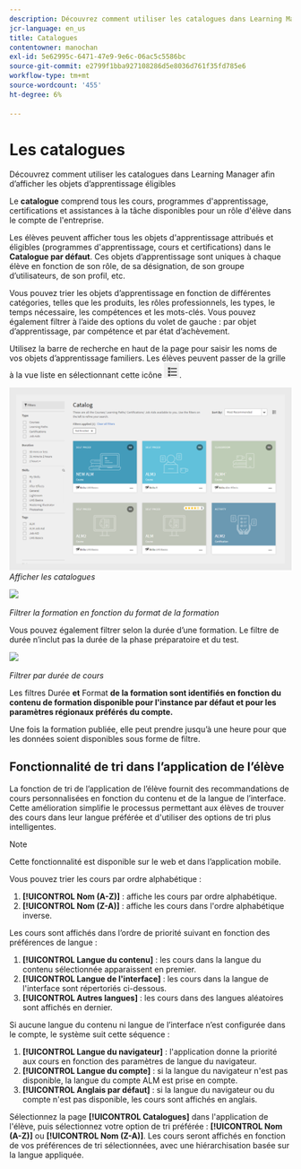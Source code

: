 ```yaml
---
description: Découvrez comment utiliser les catalogues dans Learning Manager afin d’afficher les objets d’apprentissage éligibles
jcr-language: en_us
title: Catalogues
contentowner: manochan
exl-id: 5e62995c-6471-47e9-9e6c-06ac5c5586bc
source-git-commit: e2799f1bba927108286d5e8036d761f35fd785e6
workflow-type: tm+mt
source-wordcount: '455'
ht-degree: 6%

---
```


# Les catalogues

Découvrez comment utiliser les catalogues dans Learning Manager afin d’afficher les objets d’apprentissage éligibles

Le **catalogue** comprend tous les cours, programmes d&#39;apprentissage, certifications et assistances à la tâche disponibles pour un rôle d&#39;élève dans le compte de l&#39;entreprise.

Les élèves peuvent afficher tous les objets d&#39;apprentissage attribués et éligibles (programmes d&#39;apprentissage, cours et certifications) dans le **Catalogue par défaut**. Ces objets d’apprentissage sont uniques à chaque élève en fonction de son rôle, de sa désignation, de son groupe d’utilisateurs, de son profil, etc.

Vous pouvez trier les objets d’apprentissage en fonction de différentes catégories, telles que les produits, les rôles professionnels, les types, le temps nécessaire, les compétences et les mots-clés. Vous pouvez également filtrer à l’aide des options du volet de gauche : par objet d’apprentissage, par compétence et par état d’achèvement.

Utilisez la barre de recherche en haut de la page pour saisir les noms de vos objets d’apprentissage familiers. Les élèves peuvent passer de la grille à la vue liste en sélectionnant cette icône ![](assets/icon-list.png).

![](assets/catalogs.png)
*Afficher les catalogues*

<!--As a learner, you can  filter training based on the format of training, for example, Classroom, Self-paced, or Virtual Classroom. In addition, the learner can also filter the trainings based on Training Duration. Skill Levels filter which is already available, can now be enabled/disabled by Administrator. -->

![](assets/image014.png)

*Filtrer la formation en fonction du format de la formation*

Vous pouvez également filtrer selon la durée d’une formation. Le filtre de durée n’inclut pas la durée de la phase préparatoire et du test.

![](assets/image015.png)

*Filtrer par durée de cours*

Les filtres Durée **et** Format **de la formation sont identifiés en fonction du contenu de formation disponible pour l&#39;instance par défaut et pour les paramètres régionaux préférés du compte.**

Une fois la formation publiée, elle peut prendre jusqu’à une heure pour que les données soient disponibles sous forme de filtre.

## Fonctionnalité de tri dans l’application de l’élève

La fonction de tri de l’application de l’élève fournit des recommandations de cours personnalisées en fonction du contenu et de la langue de l’interface. &#x200B; Cette amélioration simplifie le processus permettant aux élèves de trouver des cours dans leur langue préférée et d&#39;utiliser des options de tri plus intelligentes.

>[!NOTE]
>
>Cette fonctionnalité est disponible sur le web et dans l’application mobile.

Vous pouvez trier les cours par ordre alphabétique :

1. **[!UICONTROL Nom (A-Z)]** : affiche les cours par ordre alphabétique.
2. **[!UICONTROL Nom (Z-A)]** : affiche les cours dans l&#39;ordre alphabétique inverse.

Les cours sont affichés dans l’ordre de priorité suivant en fonction des préférences de langue :

1. **[!UICONTROL Langue du contenu]** : les cours dans la langue du contenu sélectionnée apparaissent en premier.
2. **[!UICONTROL Langue de l&#39;interface]** : les cours dans la langue de l&#39;interface sont répertoriés ci-dessous.
3. **[!UICONTROL Autres langues]** : les cours dans des langues aléatoires sont affichés en dernier.

Si aucune langue du contenu ni langue de l’interface n’est configurée dans le compte, le système suit cette séquence :

1. **[!UICONTROL Langue du navigateur]** : l&#39;application donne la priorité aux cours en fonction des paramètres de langue du navigateur.
2. **[!UICONTROL Langue du compte]** : si la langue du navigateur n&#39;est pas disponible, la langue du compte ALM est prise en compte.
3. **[!UICONTROL Anglais par défaut]** : si la langue du navigateur ou du compte n&#39;est pas disponible, les cours sont affichés en anglais.

Sélectionnez la page **[!UICONTROL Catalogues]** dans l&#39;application de l&#39;élève, puis sélectionnez votre option de tri préférée : **[!UICONTROL Nom (A-Z)]** ou **[!UICONTROL Nom (Z-A)]**. Les cours seront affichés en fonction de vos préférences de tri sélectionnées, avec une hiérarchisation basée sur la langue appliquée.